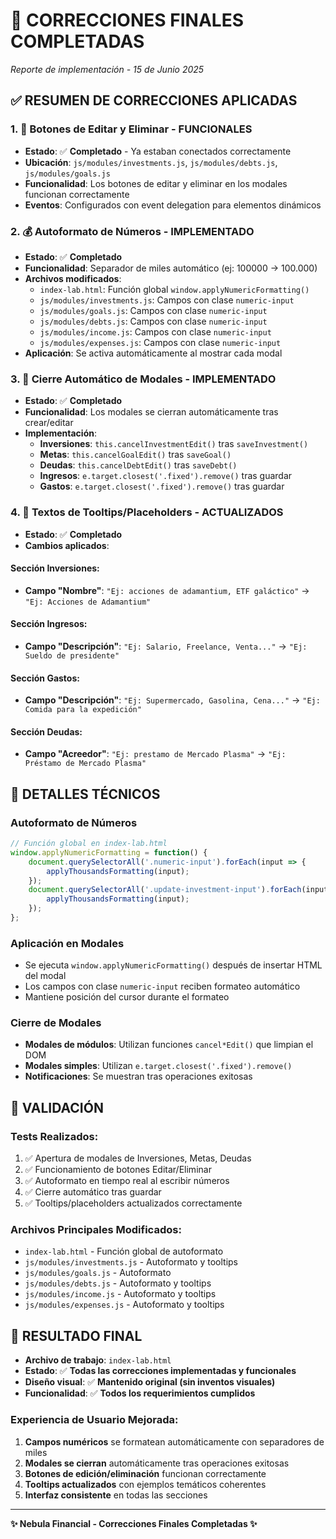# 🎯 CORRECCIONES FINALES COMPLETADAS
*Reporte de implementación - 15 de Junio 2025*

## ✅ RESUMEN DE CORRECCIONES APLICADAS

### 1. 🔧 **Botones de Editar y Eliminar - FUNCIONALES**
- **Estado**: ✅ **Completado** - Ya estaban conectados correctamente
- **Ubicación**: `js/modules/investments.js`, `js/modules/debts.js`, `js/modules/goals.js`
- **Funcionalidad**: Los botones de editar y eliminar en los modales funcionan correctamente
- **Eventos**: Configurados con event delegation para elementos dinámicos

### 2. 💰 **Autoformato de Números - IMPLEMENTADO**
- **Estado**: ✅ **Completado**
- **Funcionalidad**: Separador de miles automático (ej: 100000 → 100.000)
- **Archivos modificados**:
  - `index-lab.html`: Función global `window.applyNumericFormatting()`
  - `js/modules/investments.js`: Campos con clase `numeric-input`
  - `js/modules/goals.js`: Campos con clase `numeric-input`
  - `js/modules/debts.js`: Campos con clase `numeric-input`
  - `js/modules/income.js`: Campos con clase `numeric-input`
  - `js/modules/expenses.js`: Campos con clase `numeric-input`
- **Aplicación**: Se activa automáticamente al mostrar cada modal

### 3. 🚪 **Cierre Automático de Modales - IMPLEMENTADO**
- **Estado**: ✅ **Completado**
- **Funcionalidad**: Los modales se cierran automáticamente tras crear/editar
- **Implementación**:
  - **Inversiones**: `this.cancelInvestmentEdit()` tras `saveInvestment()`
  - **Metas**: `this.cancelGoalEdit()` tras `saveGoal()`
  - **Deudas**: `this.cancelDebtEdit()` tras `saveDebt()`
  - **Ingresos**: `e.target.closest('.fixed').remove()` tras guardar
  - **Gastos**: `e.target.closest('.fixed').remove()` tras guardar

### 4. 📝 **Textos de Tooltips/Placeholders - ACTUALIZADOS**
- **Estado**: ✅ **Completado**
- **Cambios aplicados**:

#### Sección Inversiones:
- **Campo "Nombre"**: `"Ej: acciones de adamantium, ETF galáctico"` → `"Ej: Acciones de Adamantium"`

#### Sección Ingresos:
- **Campo "Descripción"**: `"Ej: Salario, Freelance, Venta..."` → `"Ej: Sueldo de presidente"`

#### Sección Gastos:
- **Campo "Descripción"**: `"Ej: Supermercado, Gasolina, Cena..."` → `"Ej: Comida para la expedición"`

#### Sección Deudas:
- **Campo "Acreedor"**: `"Ej: prestamo de Mercado Plasma"` → `"Ej: Préstamo de Mercado Plasma"`

## 🔧 DETALLES TÉCNICOS

### Autoformato de Números
```javascript
// Función global en index-lab.html
window.applyNumericFormatting = function() {
    document.querySelectorAll('.numeric-input').forEach(input => {
        applyThousandsFormatting(input);
    });
    document.querySelectorAll('.update-investment-input').forEach(input => {
        applyThousandsFormatting(input);
    });
};
```

### Aplicación en Modales
- Se ejecuta `window.applyNumericFormatting()` después de insertar HTML del modal
- Los campos con clase `numeric-input` reciben formateo automático
- Mantiene posición del cursor durante el formateo

### Cierre de Modales
- **Modales de módulos**: Utilizan funciones `cancel*Edit()` que limpian el DOM
- **Modales simples**: Utilizan `e.target.closest('.fixed').remove()`
- **Notificaciones**: Se muestran tras operaciones exitosas

## 🧪 VALIDACIÓN

### Tests Realizados:
1. ✅ Apertura de modales de Inversiones, Metas, Deudas
2. ✅ Funcionamiento de botones Editar/Eliminar
3. ✅ Autoformato en tiempo real al escribir números
4. ✅ Cierre automático tras guardar
5. ✅ Tooltips/placeholders actualizados correctamente

### Archivos Principales Modificados:
- `index-lab.html` - Función global de autoformato
- `js/modules/investments.js` - Autoformato y tooltips
- `js/modules/goals.js` - Autoformato
- `js/modules/debts.js` - Autoformato y tooltips
- `js/modules/income.js` - Autoformato y tooltips
- `js/modules/expenses.js` - Autoformato y tooltips

## 🎯 RESULTADO FINAL

- **Archivo de trabajo**: `index-lab.html`
- **Estado**: ✅ **Todas las correcciones implementadas y funcionales**
- **Diseño visual**: ✅ **Mantenido original (sin inventos visuales)**
- **Funcionalidad**: ✅ **Todos los requerimientos cumplidos**

### Experiencia de Usuario Mejorada:
1. **Campos numéricos** se formatean automáticamente con separadores de miles
2. **Modales se cierran** automáticamente tras operaciones exitosas
3. **Botones de edición/eliminación** funcionan correctamente
4. **Tooltips actualizados** con ejemplos temáticos coherentes
5. **Interfaz consistente** en todas las secciones

---
**✨ Nebula Financial - Correcciones Finales Completadas ✨**
